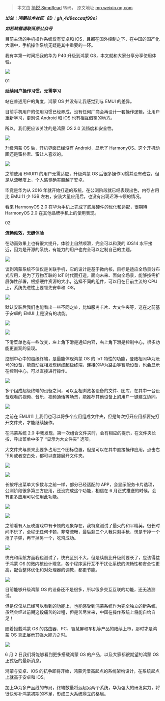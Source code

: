 > 本文由 [简悦 SimpRead](http://ksria.com/simpread/) 转码， 原文地址 [mp.weixin.qq.com](https://mp.weixin.qq.com/s?__biz=MjM5NTY1MjY0MQ==&mid=2650803138&idx=2&sn=dc4e1ad9d36bd75e690635193fcbfcdb&chksm=bd019e8c8a76179ab53dbdce625778cb60f0d508de62782b0d61a7e2e0b27e8cc3752fe067f4&mpshare=1&scene=1&srcid=0602GiXUQpgzZWvs6k1g2g2u&sharer_sharetime=1622625267701&sharer_shareid=7fece245937ac96f04f0fb8e1311fff1#rd)

_________出处：鸿蒙技术社区（ID：gh_4d9eccaaf99e）_________

_________如若转载请联系原公众号_________

目前主流的手机操作系统仅有安卓和 iOS，且都在国外控制之下，在中国的国产化大潮中，手机操作系统无疑是其中重要的一环。

我有幸第一时间把我的华为 P40 升级到鸿蒙 OS，本文就和大家分享分享使用体验。

![](https://mmbiz.qpic.cn/mmbiz_jpg/bmc8z80Q8fABWqoUn6qic2lmuoDEjJNKWNFjgrmAoCRV8GGibKtCkr0XbZSvL1wRiadlHPYGdTYIfjeaQ3dt8rG6w/640?wx_fmt=jpeg)

01

 **延续用户操作习惯，无需学习**

站在普通用户的角度，鸿蒙 OS 并没有让我感觉到与 EMUI 的差异。

目前手机用户的使用习惯已经养成，没有任何厂商会再设计一套操作逻辑，让用户重新学习，更别说 Android 和 iOS 也有相互借鉴的地方。

所以，我们更应该关注的是鸿蒙 OS 2.0 流畅度和安全性。

![](https://mmbiz.qpic.cn/mmbiz_jpg/bmc8z80Q8fABWqoUn6qic2lmuoDEjJNKW697lMnqE9tfnUKGDF6Um6OpCUPqSjeU2e232kpmHeMqicjyTNKPwY2A/640?wx_fmt=jpeg)

升级鸿蒙 OS 后，开机界面已经没有 Android，显示了 HarmonyOS。这个开机动画还是蛮朴素、蛮让人喜欢的。

![](https://mmbiz.qpic.cn/mmbiz_gif/bmc8z80Q8fB69WsLZpyZIXW8ibTcEJrCMSdOIcdEpQwdG6wFZibosGenxicR7ib8GX32Lpn9OvdWwBkqWe8MX3P5jw/640?wx_fmt=gif)

之前使用 EMUI11 的用户无需适应，升级鸿蒙 OS 后很多操作习惯并没有改变，但是从流畅度上，个人感觉确实超越了安卓。

毕竟是华为从 2016 年就开始打造的系统，在公测阶段就已经表现出色，内存占用比 EMUI11 少 1GB 左右，安装大量应用后，也没有出现迟滞卡顿的情况。  

看来 HarmonyOS 2.0 在华为手机上完成了底层硬件的优化和适配，很期待 HarmonyOS 2.0 在其他品牌手机上的使用表现。

02

 **流畅动效，无缝体验**

在动画效果上也有很大提升，体验上自然顺滑，完全可以和我的 iOS14 水平接近，因为是开源的系统，有能力的用户也完全可以定制自己的主题。

![](https://mmbiz.qpic.cn/mmbiz_gif/bmc8z80Q8fABWqoUn6qic2lmuoDEjJNKW6U5ib5KW6rYp3hl3KNlMtMXm3ymtPlIib8o7xC6jZEJFfzJbZqqmQ03w/640?wx_fmt=gif)

谈到鸿蒙系统不仅仅是关联手机，它的设计是基于微内核，目标是适应全场景分布式应用，是为了万物互联的 IoT 时代而打造，面向未来、面向全场景，能够按需扩展弹性部署，根据硬件资源的大小，选择不同的组件，可以用在目前主流的 CPU 上，系统先进性上要领先安卓和 iOS。

![](https://mmbiz.qpic.cn/mmbiz_jpg/bmc8z80Q8fABWqoUn6qic2lmuoDEjJNKWXJxuMzA3ocukp3N2eqIzo5wXPWiaiaAiaSJjHG2ZEuCU3qO6aomNdRyyw/640?wx_fmt=jpeg)

默认安装后我们也能看出一些不同之处，比如服务卡片、大文件夹等，这在之前基于安卓的 EMUI 上是没有的功能。

![](https://mmbiz.qpic.cn/mmbiz_jpg/bmc8z80Q8fABWqoUn6qic2lmuoDEjJNKWDTYIf6Fp3uBLAevqx2jHhfibjN5KhhBCSvR58ia55nhhfLnGPwTN90gw/640?wx_fmt=jpeg)

![](https://mmbiz.qpic.cn/mmbiz_gif/bmc8z80Q8fABWqoUn6qic2lmuoDEjJNKWEUMj2NvB1HWwL07qvR1KbX0HocrxhBSfT2qUcBzTKZDBVibuickxG6aw/640?wx_fmt=gif)

下滑菜单也有一些改变，左上角下滑是通知内容，右上角下滑是控制中心，很多功能更直观的呈现。  

控制中心中的超级终端，是最能体现鸿蒙 OS 的 IoT 特性的功能，登陆相同华为账号的设备，能自动互相发现组成超级终端，连接的华为路由等智能设备，也会显示在控制中心，可以直接进行操作。

![](https://mmbiz.qpic.cn/mmbiz_jpg/bmc8z80Q8fABWqoUn6qic2lmuoDEjJNKWXK1napFka3nrticPLkdiaex7jvyD5XXeX41EaDn1fdialU4YXFzD8LprQ/640?wx_fmt=jpeg)

多个组成超级终端的设备之间，可以互相浏览各设备的文件、图库，在其中一台设备观看的视频、音乐，视频通话等场景，能推荐其他设备上的用户一键建立协同。

![](https://mmbiz.qpic.cn/mmbiz_jpg/bmc8z80Q8fABWqoUn6qic2lmuoDEjJNKWsjpEflt8le6AtCvtj5qHzopELrLOQibtId0qj90gA95j2HwmkORVmUA/640?wx_fmt=jpeg)

之前在 EMUI11 上我们也可以将多个应用组成文件夹，但是每次打开应用都要先打开文件夹，才能继续操作。  

在鸿蒙系统 2.0 中我发现，第一次组合文件夹时，会有相应的提示，在文件夹长按，呼出菜单中多了 “显示为大文件夹” 选项。  

大文件夹与原来比要多占用三个图标位置，但是可以在其中直接操作应用，点击右下角或者空白处，都可以直接展开文件夹。

![](https://mmbiz.qpic.cn/mmbiz_jpg/bmc8z80Q8fABWqoUn6qic2lmuoDEjJNKWmVGwVxt91u7Lhibte1r9vVpN88zSBW5FVGVgh6FC82YtaGibroGib42DA/640?wx_fmt=jpeg)

![](https://mmbiz.qpic.cn/mmbiz_gif/bmc8z80Q8fABWqoUn6qic2lmuoDEjJNKWTK6zaZqBIsPU2appJGWNyLfK253ebWKnszsFDM0wkZftiaefNTvWEdw/640?wx_fmt=gif)

长按呼出菜单大多数与之前一样，部分已经适配的 APP，会显示服务卡片选项，公测阶段很多第三方应用，还没完成这个功能，相信在 6 月正式推送的时候，会有更多应用可以使用此功能。

![](https://mmbiz.qpic.cn/mmbiz_jpg/bmc8z80Q8fABWqoUn6qic2lmuoDEjJNKWZgqy8n2WbyjDuhSuG4gVKgr3XBbSVtOZ6on7tribFoZPiaVyWTeN1UHQ/640?wx_fmt=jpeg)

![](https://mmbiz.qpic.cn/mmbiz_gif/bmc8z80Q8fABWqoUn6qic2lmuoDEjJNKWFcTntTVfWibbEFmzDDGIaxejRib3Zkmdy1vibBlyoJTJqsKXZnfFxNElg/640?wx_fmt=gif)

之前看有人反映游戏中有卡顿的现象存在，我特意测试了最火的和平精英，很长时间不玩了，全程无任何卡顿，非常流畅，最后剩三个人我只剩手枪，愣是干掉一个抢了子弹，再干掉另一个，吃鸡成功。  

![](https://mmbiz.qpic.cn/mmbiz_jpg/bmc8z80Q8fABWqoUn6qic2lmuoDEjJNKWrhGV8Chc5yjcGq7pbekYZrXd5iabAykMw2OgRflxzKleA2K1WVB3Hibw/640?wx_fmt=jpeg)

快充和续航方面我也测试了，快充区别不大，但是续航比升级前要长了，应该得益于鸿蒙 OS 的微内核设计理念，各个程序运行互不干扰让系统的流畅性和安全性更高，配合整体优化和对处理器的调教，都更节能。

![](https://mmbiz.qpic.cn/mmbiz_jpg/bmc8z80Q8fABWqoUn6qic2lmuoDEjJNKWU8SibcYWUR0MZ5hKwHf09cwKcbWdcfhfab10FlgpmiclDjIia5OfhKDvQ/640?wx_fmt=jpeg)

目前能够升级鸿蒙 OS 的设备还不是很多，所以很多交互互联的功能，还无法测试。  

但是仅仅从已经可以看到的功能上，也能感受到鸿蒙系统作为完全独立的新系统，虽然会经过前期这段痛苦的过程，但是苦尽甘来，中国在操作系统上将能自给自足！  

随着搭载鸿蒙 OS 的路由器、PC、智慧屏和车机等产品的陆续上市，那时才是鸿蒙 OS 真正展示其强大能力之时。

![](https://mmbiz.qpic.cn/mmbiz_jpg/bmc8z80Q8fB69WsLZpyZIXW8ibTcEJrCMYia7IvIe7EXqmibz0weciaJLPNqibCaiazXPQib93ibR4NXzePyicQnmwdSt4Q/640?wx_fmt=jpeg)

6 月 2 日我们将能够看到更多搭载鸿蒙 OS 的产品，以及大家都很期望的鸿蒙 OS 正式版的最新消息。  

鸿蒙与安卓、iOS 的抗争即将开始，鸿蒙凭借高起点的系统架构设计，在系统起点上就高于安卓和 iOS。  

加上华为多产品线的布局，终端数量将远超另两个系统，华为强大的研发实力，将很快弥补鸿蒙初期的不足，形成三大系统鼎立的格局。